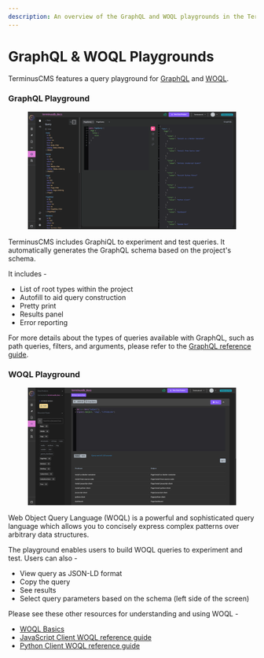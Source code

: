 ```yaml
---
description: An overview of the GraphQL and WOQL playgrounds in the TerminusCMS dashboard
---
```


# GraphQL & WOQL Playgrounds

TerminusCMS features a query playground for [GraphQL](../../guides/reference-guides/graphql-reference/graphql\_query.md) and [WOQL](../../explanations/document-graph-db/woql.md).

### GraphQL Playground

<figure><img src="../../.gitbook/assets/graphql-playground.png" alt="GraphQL playground"><figcaption></figcaption></figure>

TerminusCMS includes GraphiQL to experiment and test queries. It automatically generates the GraphQL schema based on the project's schema.&#x20;

It includes -

* List of root types within the project
* Autofill to aid query construction
* Pretty print
* Results panel
* Error reporting

For more details about the types of queries available with GraphQL, such as path queries, filters, and arguments, please refer to the [GraphQL reference guide](../../guides/reference-guides/graphql-reference/).

### WOQL Playground

<figure><img src="../../.gitbook/assets/woql-playground.jpg" alt=""><figcaption></figcaption></figure>

Web Object Query Language (WOQL) is a powerful and sophisticated query language which allows you to concisely express complex patterns over arbitrary data structures.&#x20;

The playground enables users to build WOQL queries to experiment and test. Users can also -

* View query as JSON-LD format
* Copy the query
* See results
* Select query parameters based on the schema (left side of the screen)

Please see these other resources for understanding and using WOQL -

* [WOQL Basics](../../explanations/relational-vs-graph-databases/woql-query-basics.md)
* [JavaScript Client WOQL reference guide](../../guides/reference-guides/javascript-client-reference/)
* [Python Client WOQL reference guide](../../guides/reference-guides/python-client-reference/)

